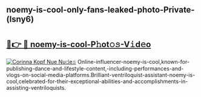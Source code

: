 ## noemy-is-cool-only-fans​-leaked-photo​-Private-(lsny6)


# <h2><a href="https://mediaupload.pro?title=noemy-is-cool&ref=git">🔗👉 🔴 noemy-is-cool-P𝚑ot𝚘𝚜-V𝚒d𝚎o</a></h2>

[![Corinna Kopf Nue Nu𝚍e𝚜](https://i.imgur.com/0qMVB7G.gif)](https://mediaupload.pro?title=noemy-is-cool&ref=git)
Online-influencer-noemy-is-cool,known-for-publishing-dance-and-lifestyle-content,-including-performances-and-vlogs-on-social-media-platforms.Brilliant-ventriloquist-assistant-noemy-is-cool,celebrated-for-their-exceptional-abilities-and-accomplishments-in-assisting-ventriloquists.  